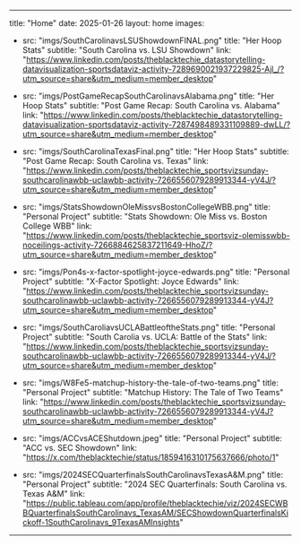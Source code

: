 
---
title: "Home"
date: 2025-01-26
layout: home
images:
  - src: "imgs/SouthCarolinavsLSUShowdownFINAL.png"
    title: "Her Hoop Stats"
    subtitle: "South Carolina vs. LSU Showdown"
    link: "https://www.linkedin.com/posts/theblacktechie_datastorytelling-datavisualization-sportsdataviz-activity-7289690021937229825-Ajl_/?utm_source=share&utm_medium=member_desktop"
    
  - src: "imgs/PostGameRecapSouthCarolinavsAlabama.png"
    title: "Her Hoop Stats"
    subtitle: "Post Game Recap: South Carolina vs. Alabama"
    link: "https://www.linkedin.com/posts/theblacktechie_datastorytelling-datavisualization-sportsdataviz-activity-7287498489331109889-dwLL/?utm_source=share&utm_medium=member_desktop"

  - src: "imgs/SouthCarolinaTexasFinal.png"
    title: "Her Hoop Stats"
    subtitle: "Post Game Recap: South Carolina vs. Texas"
    link: "https://www.linkedin.com/posts/theblacktechie_sportsvizsunday-southcarolinawbb-uclawbb-activity-7266556079289913344-yV4J/?utm_source=share&utm_medium=member_desktop"

  - src: "imgs/StatsShowdownOleMissvsBostonCollegeWBB.png"
    title: "Personal Project"
    subtitle: "Stats Showdown: Ole Miss vs. Boston College WBB"
    link: "https://www.linkedin.com/posts/theblacktechie_sportsviz-olemisswbb-noceilings-activity-7266884625837211649-HhoZ/?utm_source=share&utm_medium=member_desktop"
    
  - src: "imgs/Pon4s-x-factor-spotlight-joyce-edwards.png"
    title: "Personal Project"
    subtitle: "X-Factor Spotlight: Joyce Edwards"
    link: "https://www.linkedin.com/posts/theblacktechie_sportsvizsunday-southcarolinawbb-uclawbb-activity-7266556079289913344-yV4J?utm_source=share&utm_medium=member_desktop"

  - src: "imgs/SouthCaroliavsUCLABattleoftheStats.png"
    title: "Personal Project"
    subtitle: "South Carolia vs. UCLA: Battle of the Stats"
    link: "https://www.linkedin.com/posts/theblacktechie_sportsvizsunday-southcarolinawbb-uclawbb-activity-7266556079289913344-yV4J/?utm_source=share&utm_medium=member_desktop"

  - src: "imgs/W8Fe5-matchup-history-the-tale-of-two-teams.png"
    title: "Personal Project"
    subtitle: "Matchup History: The Tale of Two Teams"
    link: "https://www.linkedin.com/posts/theblacktechie_sportsvizsunday-southcarolinawbb-uclawbb-activity-7266556079289913344-yV4J?utm_source=share&utm_medium=member_desktop"

  - src: "imgs/ACCvsACEShutdown.jpeg"
    title: "Personal Project"
    subtitle: "ACC vs. SEC Showdown"
    link: "https://x.com/theblacktechie/status/1859416310175637666/photo/1"

  - src: "imgs/2024SECQuarterfinalsSouthCarolinavsTexasA&M.png"
    title: "Personal Project"
    subtitle: "2024 SEC Quarterfinals: South Carolina vs. Texas A&M"
    link: "https://public.tableau.com/app/profile/theblacktechie/viz/2024SECWBBQuarterfinalsSouthCarolinavs_TexasAM/SECShowdownQuarterfinalsKickoff-1SouthCarolinavs_9TexasAMInsights"
    
---
